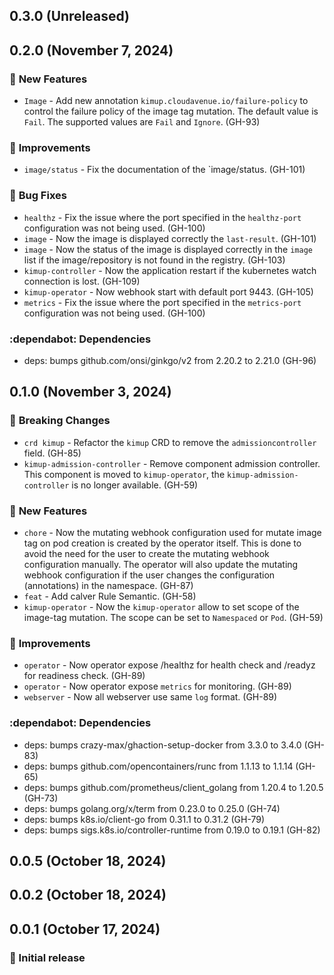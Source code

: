 ## 0.3.0 (Unreleased)
## 0.2.0 (November  7, 2024)

### :rocket: **New Features**

* `Image` - Add new annotation `kimup.cloudavenue.io/failure-policy` to control the failure policy of the image tag mutation. The default value is `Fail`. The supported values are `Fail` and `Ignore`. (GH-93)

### :tada: **Improvements**

* `image/status` - Fix the documentation of the `image/status. (GH-101)

### :bug: **Bug Fixes**

* `healthz` - Fix the issue where the port specified in the `healthz-port` configuration was not being used. (GH-100)
* `image` - Now the image is displayed correctly the `last-result`. (GH-101)
* `image` - Now the status of the image is displayed correctly in the `image` list if the image/repository is not found in the registry. (GH-103)
* `kimup-controller` - Now the application restart if the kubernetes watch connection is lost. (GH-109)
* `kimup-operator` - Now webhook start with default port 9443. (GH-105)
* `metrics` - Fix the issue where the port specified in the `metrics-port` configuration was not being used. (GH-100)

### :dependabot: **Dependencies**

* deps: bumps github.com/onsi/ginkgo/v2 from 2.20.2 to 2.21.0 (GH-96)

## 0.1.0 (November  3, 2024)
### :rotating_light: **Breaking Changes**

* `crd kimup` - Refactor the `kimup` CRD to remove the `admissioncontroller` field. (GH-85)
* `kimup-admission-controller` - Remove component admission controller. This component is moved to `kimup-operator`, the `kimup-admission-controller` is no longer available. (GH-59)

### :rocket: **New Features**

* `chore` - Now the mutating webhook configuration used for mutate image tag on pod creation is created by the operator itself. This is done to avoid the need for the user to create the mutating webhook configuration manually. The operator will also update the mutating webhook configuration if the user changes the configuration (annotations) in the namespace. (GH-87)
* `feat` - Add calver Rule Semantic. (GH-58)
* `kimup-operator` - Now the `kimup-operator` allow to set scope of the image-tag mutation. The scope can be set to `Namespaced` or `Pod`. (GH-59)

### :tada: **Improvements**

* `operator` - Now operator expose /healthz for health check and /readyz for readiness check. (GH-89)
* `operator` - Now operator expose `metrics` for monitoring. (GH-89)
* `webserver` - Now all webserver use same `log` format. (GH-89)

### :dependabot: **Dependencies**

* deps: bumps crazy-max/ghaction-setup-docker from 3.3.0 to 3.4.0 (GH-83)
* deps: bumps github.com/opencontainers/runc from 1.1.13 to 1.1.14 (GH-65)
* deps: bumps github.com/prometheus/client_golang from 1.20.4 to 1.20.5 (GH-73)
* deps: bumps golang.org/x/term from 0.23.0 to 0.25.0 (GH-74)
* deps: bumps k8s.io/client-go from 0.31.1 to 0.31.2 (GH-79)
* deps: bumps sigs.k8s.io/controller-runtime from 0.19.0 to 0.19.1 (GH-82)

## 0.0.5 (October 18, 2024)
## 0.0.2 (October 18, 2024)

## 0.0.1 (October 17, 2024)

### :rocket: Initial release
